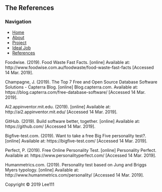 <html>
<head> 
    
 <link rel = "stylesheet" type = "text/css" href = "style.css"/>
 </head>
 <body>
 <div id="container">
 <div id="header">
<h2>The References</h2>
 </div>
 <div id = "content">
  <div id = "nav">
   <h3>Navigation</h3>
   <ul>
    <li><a class="selected" href="index.html">Home</a></li>
       <li><a href="aboutme.html">About</a></li>
    <li><a href="project.html">Project</a></li>
       <li><a href="idealjob.html">Ideal Job</a></li>
     <li><a href="references.html">References</a></li>
   </ul>
  </div>
    <div id="main">
      <p>Foodwise. (2019). Food Waste Fast Facts. [online] Available at: http://www.foodwise.com.au/foodwaste/food-waste-fast-facts [Accessed 14 Mar. 2019].</p> 
      <p>Champagne, J. (2019). The Top 7 Free and Open Source Database Software Solutions - Capterra Blog. [online] Blog.capterra.com. Available at: https://blog.capterra.com/free-database-software/ [Accessed 14 Mar. 2019].</p> 
      <p>Ai2.appinventor.mit.edu. (2019). [online] Available at: http://ai2.appinventor.mit.edu/ [Accessed 14 Mar. 2019].</p> 
      <p>GitHub. (2019). Build software better, together. [online] Available at: https://github.com/ [Accessed 14 Mar. 2019].</p> 
      <p>Bigfive-test.com. (2019). Want to take a free Big Five personality test?. [online] Available at: https://bigfive-test.com/ [Accessed 14 Mar. 2019].</p> 
      <p>Perfect, P. (2019). Free Online Personality Test. [online] Personality Perfect. Available at: https://www.personalityperfect.com/ [Accessed 14 Mar. 2019].</p> 
 <p>Humanmetrics.com. (2019). Personality test based on Jung and Briggs Myers typology. [online] Available at: http://www.humanmetrics.com/personality/ [Accessed 14 Mar. 2019].</p> 
        <p></p> 
        <p></p> 
        <p></p> 
        <p></p> 
        <p></p> 


</div>
</div>   

<div id="footer">
 Copyright &copy; 2019 Lee111
 </div>
</div>
